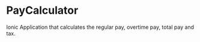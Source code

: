 # PayCalculator
Ionic Application that calculates the regular pay, overtime pay, total pay and tax.
